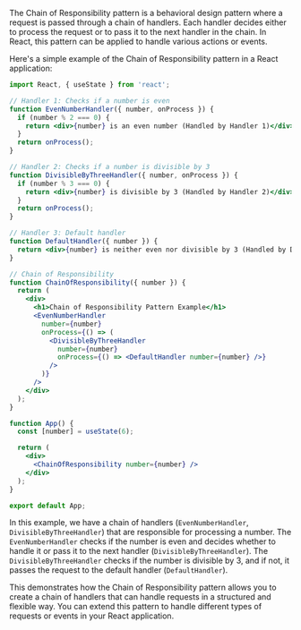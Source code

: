 The Chain of Responsibility pattern is a behavioral design pattern where a request is passed through a chain of handlers. Each handler decides either to process the request or to pass it to the next handler in the chain. In React, this pattern can be applied to handle various actions or events.

Here's a simple example of the Chain of Responsibility pattern in a React application:

```jsx
import React, { useState } from 'react';

// Handler 1: Checks if a number is even
function EvenNumberHandler({ number, onProcess }) {
  if (number % 2 === 0) {
    return <div>{number} is an even number (Handled by Handler 1)</div>;
  }
  return onProcess();
}

// Handler 2: Checks if a number is divisible by 3
function DivisibleByThreeHandler({ number, onProcess }) {
  if (number % 3 === 0) {
    return <div>{number} is divisible by 3 (Handled by Handler 2)</div>;
  }
  return onProcess();
}

// Handler 3: Default handler
function DefaultHandler({ number }) {
  return <div>{number} is neither even nor divisible by 3 (Handled by Default Handler)</div>;
}

// Chain of Responsibility
function ChainOfResponsibility({ number }) {
  return (
    <div>
      <h1>Chain of Responsibility Pattern Example</h1>
      <EvenNumberHandler
        number={number}
        onProcess={() => (
          <DivisibleByThreeHandler
            number={number}
            onProcess={() => <DefaultHandler number={number} />}
          />
        )}
      />
    </div>
  );
}

function App() {
  const [number] = useState(6);

  return (
    <div>
      <ChainOfResponsibility number={number} />
    </div>
  );
}

export default App;
```

In this example, we have a chain of handlers (`EvenNumberHandler`, `DivisibleByThreeHandler`) that are responsible for processing a number. The `EvenNumberHandler` checks if the number is even and decides whether to handle it or pass it to the next handler (`DivisibleByThreeHandler`). The `DivisibleByThreeHandler` checks if the number is divisible by 3, and if not, it passes the request to the default handler (`DefaultHandler`).

This demonstrates how the Chain of Responsibility pattern allows you to create a chain of handlers that can handle requests in a structured and flexible way. You can extend this pattern to handle different types of requests or events in your React application.